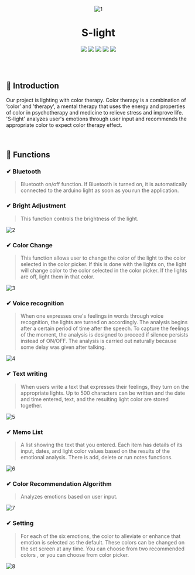 <div align="center">
  
<!--   ![KakaoTalk_20210806_112346875](https://user-images.githubusercontent.com/56222478/128447513-06e6f5d4-b8b0-4501-bce6-fbec9c8cd704.png) -->
  ![1](https://user-images.githubusercontent.com/56222478/128622867-c80f82de-3312-43be-9074-72be138ca9b2.jpg)

  <h1>S-light</h1>
<!--  컬러테라피 조명 어플 🌈 -->
  <p align="center">
    <img src="https://img.shields.io/badge/Java-007396?style=for-the-badge&logo=java&logoColor=white" /></a>
    <img src="https://img.shields.io/badge/Android-3DDC84?style=for-the-badge&logo=Android&logoColor=white"/></a>
    <img src="https://img.shields.io/badge/Firebase-FFCA28?style=for-the-badge&logo=Firebase&logoColor=white"/></a>
    <img src="https://img.shields.io/badge/Python-3776AB?style=for-the-badge&logo=Python&logoColor=white"/></a>
    <img src="https://img.shields.io/badge/Arduino-00979D?style=for-the-badge&logo=Arduino&logoColor=white"/></a>
  </p>
</div>
<br>

<br>

## 💁‍ Introduction
Our project is lighting with color therapy. Color therapy is a combination of ‘color’ and 'therapy', a mental therapy that uses the energy and properties of color in psychotherapy and medicine to relieve stress and improve life. 'S-light' analyzes user's emotions through user input and recommends the appropriate color to expect color therapy effect.

<br>

## 🌈 Functions

### ✔ Bluetooth 
> Bluetooth on/off function. If Bluetooth is turned on, it is automatically connected to the arduino light as soon as you run the application.

### ✔ Bright Adjustment
> This function controls the brightness of the light.

![2](https://user-images.githubusercontent.com/56222478/128622952-84848186-c751-4fa0-bef7-a80bdcf48207.jpg)

### ✔ Color Change 
> This function allows user to change the color of the light to the color selected in the color picker. If this is done with the lights on, the light will change color to the color selected in the color picker. If the lights are off, light them in that color.

![3](https://user-images.githubusercontent.com/56222478/128623095-e965d743-1075-4479-a7d6-0859dac7b117.jpg)

### ✔ Voice recognition
> When one expresses one's feelings in words through voice recognition, the lights are turned on accordingly. The analysis begins after a certain period of time after the speech. To capture the feelings of the moment, the analysis is designed to proceed if silence persists instead of ON/OFF. The analysis is carried out naturally because some delay was given after talking.

![4](https://user-images.githubusercontent.com/56222478/128623129-08fa3616-ebe9-4412-80a4-c25a7929a4f1.jpg)

### ✔ Text writing
> When users write a text that expresses their feelings, they turn on the appropriate lights. Up to 500 characters can be written and the date and time entered, text, and the resulting light color are stored together.

![5](https://user-images.githubusercontent.com/56222478/128623163-dff16e6e-09c3-4494-8da6-378da013ef04.jpg)

### ✔ Memo List 
> A list showing the text that you entered. Each item has details of its input, dates, and light color values based on the results of the emotional analysis. There is add, delete or run notes functions.

![6](https://user-images.githubusercontent.com/56222478/128623187-0ac7a128-b67b-4590-ada4-69e3b59f4237.jpg)

### ✔ Color Recommendation Algorithm 
> Analyzes emotions based on user input.

![7](https://user-images.githubusercontent.com/56222478/128623207-73a0ec91-ea05-495c-8f92-9b954bce3dc9.jpg)

### ✔ Setting
> For each of the six emotions, the color to alleviate or enhance that emotion is selected as the default. These colors can be changed on the set screen at any time. You can choose from two recommended colors , or you can choose from color picker.

![8](https://user-images.githubusercontent.com/56222478/128623218-e31f42ef-cc48-4f50-b7b8-5f4752436ccf.jpg)

